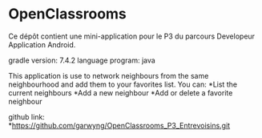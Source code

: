 # OpenClassrooms

Ce dépôt contient une mini-application pour le P3 du parcours Developeur Application Android.

gradle version: 7.4.2 language program: java

This application is use to network neighbours from the same neighbourhood and add them to your favorites list. You can: *List the current neighbours *Add a new neighbour *Add or delete a favorite neighbour

github link:
    *https://github.com/garwyng/OpenClassrooms_P3_Entrevoisins.git
